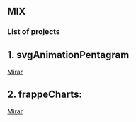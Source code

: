 ## MIX
### List of projects

## 1. svgAnimationPentagram
[Mirar](https://css-tricks.com/creating-star-heart-animation-svg-vanilla-javascript/?utm_source=frontendfocus&utm_medium=email)
## 2. frappeCharts:
[Mirar](https://frappe.github.io/charts/?utm_source=frontendfocus&utm_medium=email)  
  